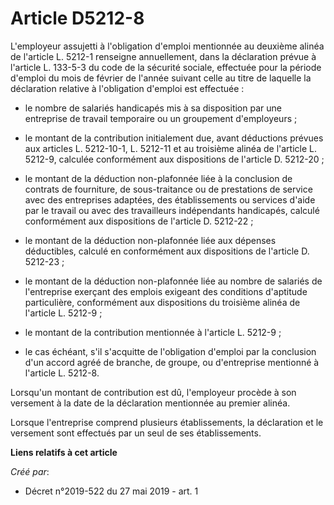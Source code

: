 # Article D5212-8

L'employeur assujetti à l'obligation d'emploi mentionnée au deuxième alinéa de l'article L. 5212-1 renseigne annuellement,
dans la déclaration prévue à l'article L. 133-5-3 du code de la sécurité sociale, effectuée pour la période d'emploi du mois
de février de l'année suivant celle au titre de laquelle la déclaration relative à l'obligation d'emploi est effectuée :

- le nombre de salariés handicapés mis à sa disposition par une entreprise de travail temporaire ou un groupement
d'employeurs ;

- le montant de la contribution initialement due, avant déductions prévues aux articles L. 5212-10-1, L. 5212-11 et au
troisième alinéa de l'article L. 5212-9, calculée conformément aux dispositions de l'article D. 5212-20 ;

- le montant de la déduction non-plafonnée liée à la conclusion de contrats de fourniture, de sous-traitance ou de
prestations de service avec des entreprises adaptées, des établissements ou services d'aide par le travail ou avec des
travailleurs indépendants handicapés, calculé conformément aux dispositions de l'article D. 5212-22 ;

- le montant de la déduction non-plafonnée liée aux dépenses déductibles, calculé en conformément aux dispositions de
l'article D. 5212-23 ;

- le montant de la déduction non-plafonnée liée au nombre de salariés de l'entreprise exerçant des emplois exigeant des
conditions d'aptitude particulière, conformément aux dispositions du troisième alinéa de l'article L. 5212-9 ;

- le montant de la contribution mentionnée à l'article L. 5212-9 ;

- le cas échéant, s'il s'acquitte de l'obligation d'emploi par la conclusion d'un accord agréé de branche, de groupe, ou
d'entreprise mentionné à l'article L. 5212-8.

Lorsqu'un montant de contribution est dû, l'employeur procède à son versement à la date de la déclaration mentionnée au
premier alinéa.

Lorsque l'entreprise comprend plusieurs établissements, la déclaration et le versement sont effectués par un seul de ses
établissements.

**Liens relatifs à cet article**

_Créé par_:

  - Décret n°2019-522 du 27 mai 2019 - art. 1
